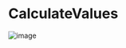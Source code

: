 # CalculateValues

![image](https://user-images.githubusercontent.com/79439802/177737150-eb95b684-fe11-44dc-a9d0-c99ae0bfa427.png)
